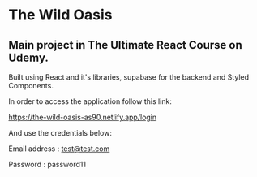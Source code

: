 # The Wild Oasis

## Main project in The Ultimate React Course on Udemy.

Built using React and it's libraries, supabase for the backend and Styled Components.

In order to access the application follow this link:

https://the-wild-oasis-as90.netlify.app/login

And use the credentials below:

Email address : test@test.com

Password : password11


